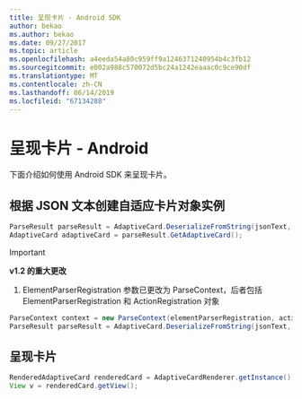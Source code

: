 ```yaml
---
title: 呈现卡片 - Android SDK
author: bekao
ms.author: bekao
ms.date: 09/27/2017
ms.topic: article
ms.openlocfilehash: a4eeda54a80c959ff9a1246371240954b4c3fb12
ms.sourcegitcommit: e002a988c570072d5bc24a1242eaaac0c9ce90df
ms.translationtype: MT
ms.contentlocale: zh-CN
ms.lasthandoff: 06/14/2019
ms.locfileid: "67134288"
---
```

# <a name="render-a-card---android"></a>呈现卡片 - Android

下面介绍如何使用 Android SDK 来呈现卡片。

## <a name="create-adaptive-card-object-instance-from-json-text"></a>根据 JSON 文本创建自适应卡片对象实例

```java
ParseResult parseResult = AdaptiveCard.DeserializeFromString(jsonText, AdaptiveCardRenderer.VERSION, elementParserRegistration);
AdaptiveCard adaptiveCard = parseResult.GetAdaptiveCard();
```
> [!IMPORTANT]
> **v1.2 的重大更改**
> 
> 1. ElementParserRegistration 参数已更改为 ParseContext，后者包括 ElementParserRegistration 和 ActionRegistration 对象
> ```java
> ParseContext context = new ParseContext(elementParserRegistration, actionParserRegistration);
> ParseResult parseResult = AdaptiveCard.DeserializeFromString(jsonText, AdaptiveCardRenderer.VERSION, context);
> ```

## <a name="render-a-card"></a>呈现卡片

```java
RenderedAdaptiveCard renderedCard = AdaptiveCardRenderer.getInstance().render(context, getSupportFragmentManager(), adaptiveCard, cardActionHandler, new HostConfig());
View v = renderedCard.getView();
```
